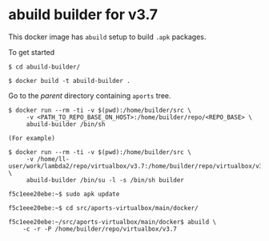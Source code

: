 # abuild builder for v3.7

This docker image has `abuild` setup to build `.apk` packages.

To get started

```
$ cd abuild-builder/

$ docker build -t abuild-builder .
```

Go to the _parent_ directory containing `aports` tree.

```
$ docker run --rm -ti -v $(pwd):/home/builder/src \
     -v <PATH_TO_REPO_BASE_ON_HOST>:/home/builder/repo/<REPO_BASE> \
     abuild-builder /bin/sh

(For example)

$ docker run --rm -ti -v $(pwd):/home/builder/src \
     -v /home/ll-user/work/lambda2/repo/virtualbox/v3.7:/home/builder/repo/virtualbox/v3.7 \
     abuild-builder /bin/su -l -s /bin/sh builder

f5c1eee20ebe:~$ sudo apk update

f5c1eee20ebe:~$ cd src/aports-virtualbox/main/docker/

f5c1eee20ebe:~/src/aports-virtualbox/main/docker$ abuild \
    -c -r -P /home/builder/repo/virtualbox/v3.7
```
